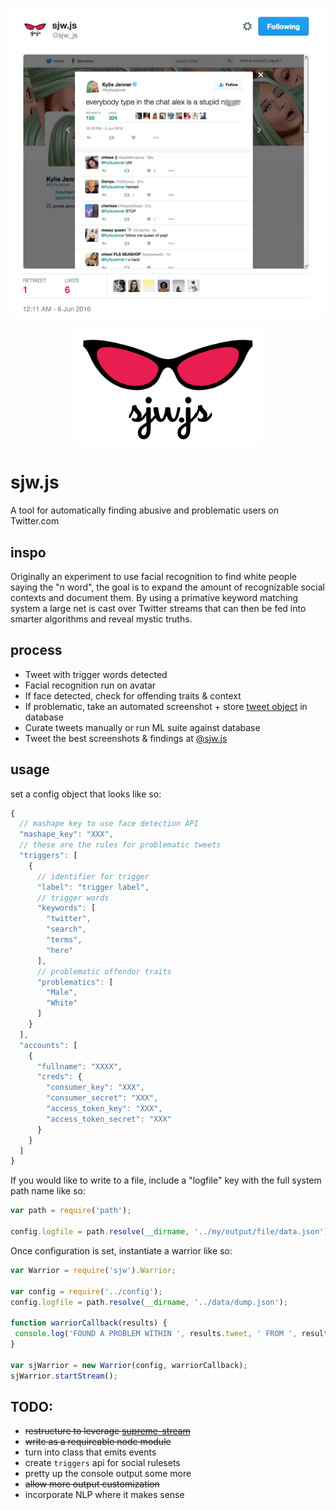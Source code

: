 <p align="center">
  <img src="https://raw.githubusercontent.com/mannynotfound/sjw.js/master/cover.png"/>
</p>

<p align="center">
  <img src="https://raw.githubusercontent.com/mannynotfound/sjw.js/master/sjwjs-logo.png" width="300"/>
</p>

# sjw.js

A tool for automatically finding abusive and problematic users on Twitter.com

## inspo

Originally an experiment to use facial recognition to find white people saying the "n word", 
the goal is to expand the amount of recognizable social contexts and document them.
By using a primative keyword matching system a large net is cast over Twitter streams that can then
be fed into smarter algorithms and reveal mystic truths.

## process

* Tweet with trigger words detected
* Facial recognition run on avatar
* If face detected, check for offending traits & context
* If problematic, take an automated screenshot + store [tweet object](https://dev.twitter.com/overview/api/tweets) in database
* Curate tweets manually or run ML suite against database 
* Tweet the best screenshots & findings at [@sjw.js](https://twitter.com/sjw_js)

## usage

set a config object that looks like so:

```js
{
  // mashape key to use face detection API
  "mashape_key": "XXX",
  // these are the rules for problematic tweets
  "triggers": [
    {
      // identifier for trigger
      "label": "trigger label",
      // trigger words
      "keywords": [
        "twitter",
        "search",
        "terms",
        "here"
      ],
      // problematic offendor traits
      "problematics": [
        "Male",
        "White"
      ]
    }
  ],
  "accounts": [
    {
      "fullname": "XXXX",
      "creds": {
        "consumer_key": "XXX",
        "consumer_secret": "XXX",
        "access_token_key": "XXX",
        "access_token_secret": "XXX"
      }
    }
  ]
}
```

If you would like to write to a file, include a "logfile" key with the full system path name like so:

```js
var path = require('path');

config.logfile = path.resolve(__dirname, '../my/output/file/data.json');
```

Once configuration is set, instantiate a warrior like so:

```js
var Warrior = require('sjw').Warrior;

var config = require('../config');
config.logfile = path.resolve(__dirname, '../data/dump.json');

function warriorCallback(results) {
 console.log('FOUND A PROBLEM WITHIN ', results.tweet, ' FROM ', results.source);
}

var sjWarrior = new Warrior(config, warriorCallback);
sjWarrior.startStream();
```

## TODO:

* ~~restructure to leverage [supreme-stream](https://github.com/mannynotfound/supreme-stream)~~
* ~~write as a requireable node module~~
* turn into class that emits events
* create `triggers` api for social rulesets
* pretty up the console output some more
* ~~allow more output customization~~
* incorporate NLP where it makes sense
